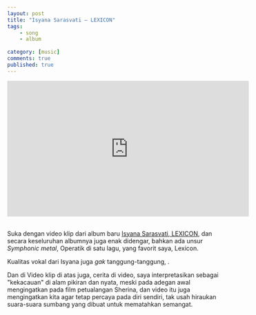 ```yaml
---
layout: post
title: "Isyana Sarasvati — LEXICON"
tags: 
    - song
    - album
   
category: [music]
comments: true
published: true
---
```


<div class='embed-container'><iframe width="560" height="315" src="https://www.youtube.com/embed/Km_YS2Fn1ZY" frameborder="0" allow="accelerometer; autoplay; encrypted-media; gyroscope; picture-in-picture" allowfullscreen></iframe></div><br>

Suka dengan video klip dari album baru [Isyana Sarasvati, LEXICON](https://open.spotify.com/album/089QU9ZClm6mksCrXCDBSi?si=0k_BR6R0QrKfCeg97NyMYw, "Spotify"), dan secara keseluruhan albumnya juga enak didengar, bahkan ada unsur *Symphonic metal*, Operatik di satu lagu, yang favorit saya, Lexicon. 

Kualitas vokal dari Isyana juga *gak* tanggung-tanggung, .

Dan di Video klip di atas juga, cerita di video, saya interpretasikan sebagai "kekacauan" di alam pikiran dan nyata, meski pada adegan awal mengingatkan pada film petualangan Sherina, dan video itu juga mengingatkan kita agar tetap percaya pada diri sendiri, tak usah hiraukan suara-suara sumbang yang dibuat untuk mematahkan semangat.
